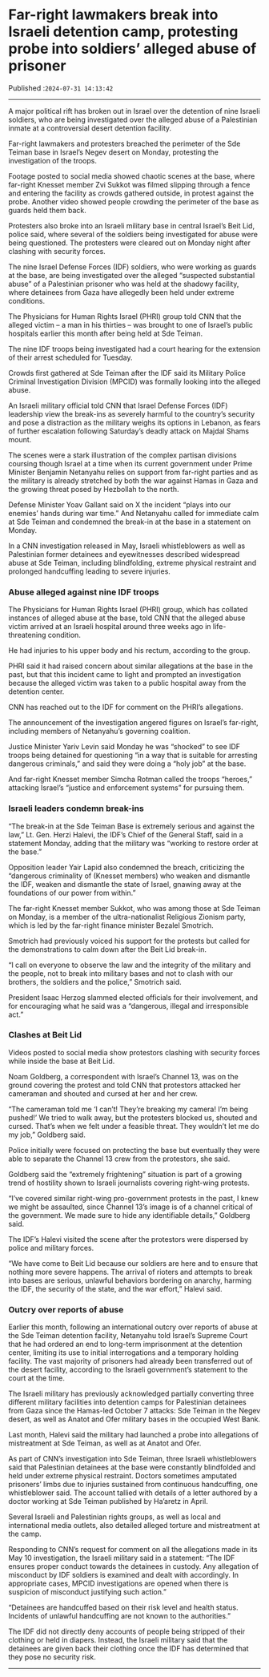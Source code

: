 # Far-right lawmakers break into Israeli detention camp, protesting probe into soldiers’ alleged abuse of prisoner

Published :`2024-07-31 14:13:42`

---

A major political rift has broken out in Israel over the detention of nine Israeli soldiers, who are being investigated over the alleged abuse of a Palestinian inmate at a controversial desert detention facility.

Far-right lawmakers and protesters breached the perimeter of the Sde Teiman base in Israel’s Negev desert on Monday, protesting the investigation of the troops.

Footage posted to social media showed chaotic scenes at the base, where far-right Knesset member Zvi Sukkot was filmed slipping through a fence and entering the facility as crowds gathered outside, in protest against the probe. Another video showed people crowding the perimeter of the base as guards held them back.

Protesters also broke into an Israeli military base in central Israel’s Beit Lid, police said, where several of the soldiers being investigated for abuse were being questioned. The protesters were cleared out on Monday night after clashing with security forces.

The nine Israel Defense Forces (IDF) soldiers, who were working as guards at the base, are being investigated over the alleged “suspected substantial abuse” of a Palestinian prisoner who was held at the shadowy facility, where detainees from Gaza have allegedly been held under extreme conditions.

The Physicians for Human Rights Israel (PHRI) group told CNN that the alleged victim – a man in his thirties – was brought to one of Israel’s public hospitals earlier this month after being held at Sde Teiman.

The nine IDF troops being investigated had a court hearing for the extension of their arrest scheduled for Tuesday.

Crowds first gathered at Sde Teiman after the IDF said its Military Police Criminal Investigation Division (MPCID) was formally looking into the alleged abuse.

An Israeli military official told CNN that Israel Defense Forces (IDF) leadership view the break-ins as severely harmful to the country’s security and pose a distraction as the military weighs its options in Lebanon, as fears of further escalation following Saturday’s deadly attack on Majdal Shams mount.

The scenes were a stark illustration of the complex partisan divisions coursing though Israel at a time when its current government under Prime Minister Benjamin Netanyahu relies on support from far-right parties and as the military is already stretched by both the war against Hamas in Gaza and the growing threat posed by Hezbollah to the north.

Defense Minister Yoav Gallant said on X the incident “plays into our enemies’ hands during war time.” And Netanyahu called for immediate calm at Sde Teiman and condemned the break-in at the base in a statement on Monday.

In a CNN investigation released in May, Israeli whistleblowers as well as Palestinian former detainees and eyewitnesses described widespread abuse at Sde Teiman, including blindfolding, extreme physical restraint and prolonged handcuffing leading to severe injuries.

### Abuse alleged against nine IDF troops

The Physicians for Human Rights Israel (PHRI) group, which has collated instances of alleged abuse at the base, told CNN that the alleged abuse victim arrived at an Israeli hospital around three weeks ago in life-threatening condition.

He had injuries to his upper body and his rectum, according to the group.

PHRI said it had raised concern about similar allegations at the base in the past, but that this incident came to light and prompted an investigation because the alleged victim was taken to a public hospital away from the detention center.

CNN has reached out to the IDF for comment on the PHRI’s allegations.

The announcement of the investigation angered figures on Israel’s far-right, including members of Netanyahu’s governing coalition.

Justice Minister Yariv Levin said Monday he was “shocked” to see IDF troops being detained for questioning “in a way that is suitable for arresting dangerous criminals,” and said they were doing a “holy job” at the base.

And far-right Knesset member Simcha Rotman called the troops “heroes,” attacking Israel’s “justice and enforcement systems” for pursuing them.

### Israeli leaders condemn break-ins

“The break-in at the Sde Teiman Base is extremely serious and against the law,” Lt. Gen. Herzi Halevi, the IDF’s Chief of the General Staff, said in a statement Monday, adding that the military was “working to restore order at the base.”

Opposition leader Yair Lapid also condemned the breach, criticizing the “dangerous criminality of (Knesset members) who weaken and dismantle the IDF, weaken and dismantle the state of Israel, gnawing away at the foundations of our power from within.”

The far-right Knesset member Sukkot, who was among those at Sde Teiman on Monday, is a member of the ultra-nationalist Religious Zionism party, which is led by the far-right finance minister Bezalel Smotrich.

Smotrich had previously voiced his support for the protests but called for the demonstrations to calm down after the Beit Lid break-in.

“I call on everyone to observe the law and the integrity of the military and the people, not to break into military bases and not to clash with our brothers, the soldiers and the police,” Smotrich said.

President Isaac Herzog slammed elected officials for their involvement, and for encouraging what he said was a “dangerous, illegal and irresponsible act.”

### Clashes at Beit Lid

Videos posted to social media show protestors clashing with security forces while inside the base at Beit Lid.

Noam Goldberg, a correspondent with Israel’s Channel 13, was on the ground covering the protest and told CNN that protestors attacked her cameraman and shouted and cursed at her and her crew.

“The cameraman told me ‘I can’t! They’re breaking my camera! I’m being pushed!’ We tried to walk away, but the protesters blocked us, shouted and cursed. That’s when we felt under a feasible threat. They wouldn’t let me do my job,” Goldberg said.

Police initially were focused on protecting the base but eventually they were able to separate the Channel 13 crew from the protestors, she said.

Goldberg said the “extremely frightening” situation is part of a growing trend of hostility shown to Israeli journalists covering right-wing protests.

“I’ve covered similar right-wing pro-government protests in the past, I knew we might be assaulted, since Channel 13’s image is of a channel critical of the government. We made sure to hide any identifiable details,” Goldberg said.

The IDF’s Halevi visited the scene after the protestors were dispersed by police and military forces.

“We have come to Beit Lid because our soldiers are here and to ensure that nothing more severe happens. The arrival of rioters and attempts to break into bases are serious, unlawful behaviors bordering on anarchy, harming the IDF, the security of the state, and the war effort,” Halevi said.

### Outcry over reports of abuse

Earlier this month, following an international outcry over reports of abuse at the Sde Teiman detention facility, Netanyahu told Israel’s Supreme Court that he had ordered an end to long-term imprisonment at the detention center, limiting its use to initial interrogations and a temporary holding facility. The vast majority of prisoners had already been transferred out of the desert facility, according to the Israeli government’s statement to the court at the time.

The Israeli military has previously acknowledged partially converting three different military facilities into detention camps for Palestinian detainees from Gaza since the Hamas-led October 7 attacks: Sde Teiman in the Negev desert, as well as Anatot and Ofer military bases in the occupied West Bank.

Last month, Halevi said the military had launched a probe into allegations of mistreatment at Sde Teiman, as well as at Anatot and Ofer.

As part of CNN’s investigation into Sde Teiman, three Israeli whistleblowers said that Palestinian detainees at the base were constantly blindfolded and held under extreme physical restraint. Doctors sometimes amputated prisoners’ limbs due to injuries sustained from continuous handcuffing, one whistleblower said. The account tallied with details of a letter authored by a doctor working at Sde Teiman published by Ha’aretz in April.

Several Israeli and Palestinian rights groups, as well as local and international media outlets, also detailed alleged torture and mistreatment at the camp.

Responding to CNN’s request for comment on all the allegations made in its May 10 investigation, the Israeli military said in a statement: “The IDF ensures proper conduct towards the detainees in custody. Any allegation of misconduct by IDF soldiers is examined and dealt with accordingly. In appropriate cases, MPCID investigations are opened when there is suspicion of misconduct justifying such action.”

“Detainees are handcuffed based on their risk level and health status. Incidents of unlawful handcuffing are not known to the authorities.”

The IDF did not directly deny accounts of people being stripped of their clothing or held in diapers. Instead, the Israeli military said that the detainees are given back their clothing once the IDF has determined that they pose no security risk.

---

